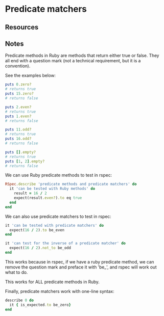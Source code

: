 # Predicate matchers

## Resources



## Notes

Predicate methods in Ruby are methods that return either true or false. They all end with a question mark (not a technical requirement, but it is a convention).

See the examples below:

```ruby
puts 0.zero?
# returns true
puts 15.zero?
# returns false

puts 2.even?
# returns true
puts 1.even?
# returns false

puts 11.odd?
# returns true
puts 16.odd?
# returns false

puts [].empty?
# returns true
puts [1, 2].empty?
# returns false
```

We can use Ruby predicate methods to test in rspec:

```ruby
RSpec.describe 'predicate methods and predicate matchers' do
  it 'can be tested with Ruby methods' do
    result = 16 / 2
    expect(result.even?).to eq true
  end
end
```

We can also use predicate matchers to test in rspec:

```ruby
it 'can be tested with predicate matchers' do
  expect(16 / 2).to be_even
end

it 'can test for the inverse of a predicate matcher' do
  expect(16 / 2).not_to be_odd
end
```

This works because in rspec, if we have a ruby predicate method, we can remove the question mark and preface it with 'be_', and rspec will work out what to do.

This works for ALL predicate methods in Ruby.

Finally, predicate matchers work with one-line syntax:

```ruby
describe 0 do
  it { is_expected.to be_zero}
end
```
